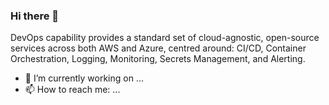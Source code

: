 ### Hi there 👋

DevOps capability provides a standard set of cloud-agnostic, open-source services across both AWS and Azure, centred around: CI/CD, Container Orchestration, Logging, Monitoring, Secrets Management, and Alerting.

- 🔭 I’m currently working on ...
- 📫 How to reach me: ...

<!--
**ds4tech/ds4tech** is a ✨ _special_ ✨ repository because its `README.md` (this file) appears on your GitHub profile.

Here are some ideas to get you started:

- 🌱 I’m currently learning ...
- 👯 I’m looking to collaborate on ...
- 🤔 I’m looking for help with ...
- 💬 Ask me about ...
- 😄 Pronouns: ...
- ⚡ Fun fact: ...
-->
